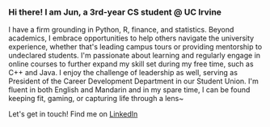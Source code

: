### Hi there! I am Jun, a 3rd-year CS student @ UC Irvine

I have a firm grounding in Python, R, finance, and statistics. Beyond academics, I embrace opportunities to help others navigate the university experience, whether that's leading campus tours or providing mentorship to undeclared students. I'm passionate about learning and regularly engage in online courses to further expand my skill set during my free time, such as C++ and Java. I enjoy the challenge of leadership as well, serving as President of the Career Development Department in our Student Union. I'm fluent in both English and Mandarin and in my spare time, I can be found keeping fit, gaming, or capturing life through a lens~

Let's get in touch! Find me on [LinkedIn](www.linkedin.com/in/jun-xia-255762255)

<!--
**JackyZzZz/JackyZzZz** is a ✨ _special_ ✨ repository because its `README.md` (this file) appears on your GitHub profile.

Here are some ideas to get you started:

- 🔭 I’m currently working on ...
- 🌱 I’m currently learning ...
- 👯 I’m looking to collaborate on ...
- 🤔 I’m looking for help with ...
- 💬 Ask me about ...
- 📫 How to reach me: ...
- 😄 Pronouns: ...
- ⚡ Fun fact: ...
-->
